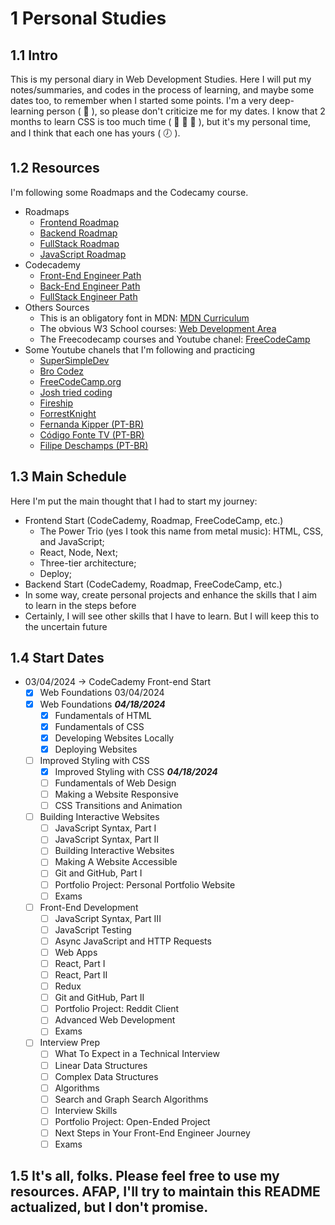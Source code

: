 # 1 Personal Studies

## 1.1 Intro 

This is my personal diary in Web Development Studies. Here I will put my notes/summaries, and codes in the process of learning, and maybe some dates too, to remember when I started some points. I'm a very deep-learning person ( :walking: ), so please don't criticize me for my dates. I know that 2 months to learn CSS is too much time ( :eyes: :eyes: :eyes: ), but it's my personal time, and I think that each one has yours ( :clock7: ).

## 1.2 Resources

I'm following some Roadmaps and the Codecamy course.
- Roadmaps
  - [Frontend Roadmap](https://roadmap.sh/frontend)
  - [Backend Roadmap](https://roadmap.sh/backend)
  - [FullStack Roadmap](https://roadmap.sh/full-stack)
  - [JavaScript Roadmap](https://roadmap.sh/javascript)
- Codecademy
  - [Front-End Engineer Path](https://www.codecademy.com/learn/paths/front-end-engineer-career-path)
  - [Back-End Engineer Path](https://www.codecademy.com/learn/paths/back-end-engineer-career-path)
  - [FullStack Engineer Path](https://www.codecademy.com/learn/paths/full-stack-engineer-career-path)
- Others Sources
  - This is an obligatory font in MDN: [MDN Curriculum](https://developer.mozilla.org/en-US/curriculum/)
  - The obvious W3 School courses: [Web Development Area](https://www.w3schools.com/whatis/default.asp)
  - The Freecodecamp courses and Youtube chanel: [FreeCodeCamp](https://www.freecodecamp.org/learn/)
- Some Youtube chanels that I'm following and practicing
  - [SuperSimpleDev](https://www.youtube.com/@SuperSimpleDev)
  - [Bro Codez](https://www.youtube.com/@BroCodez)
  - [FreeCodeCamp.org](https://www.youtube.com/@freecodecamp)
  - [Josh tried coding](https://www.youtube.com/@joshtriedcoding)
  - [Fireship](https://www.youtube.com/@Fireship)
  - [ForrestKnight](https://www.youtube.com/@fknight)
  - [Fernanda Kipper (PT-BR)](https://www.youtube.com/@kipperdev)
  - [Código Fonte TV (PT-BR)](https://www.youtube.com/@codigofontetv)
  - [Filipe Deschamps (PT-BR)](https://www.youtube.com/@FilipeDeschamps)

## 1.3 Main Schedule

Here I'm put the main thought that I had to start my journey:

- Frontend Start (CodeCademy, Roadmap, FreeCodeCamp, etc.)
  - The Power Trio (yes I took this name from metal music): HTML, CSS, and JavaScript;
  - React, Node, Next;
  - Three-tier architecture;
  - Deploy;
- Backend Start (CodeCademy, Roadmap, FreeCodeCamp, etc.)
- In some way, create personal projects and enhance the skills that I aim to learn in the steps before
- Certainly, I will see other skills that I have to learn. But I will keep this to the uncertain future

## 1.4 Start Dates

- 03/04/2024 -> CodeCademy Front-end Start 
	- [x] Web Foundations 03/04/2024
	- [x] Web Foundations ***04/18/2024***
		- [x] Fundamentals of HTML
		- [x] Fundamentals of CSS
		- [x] Developing Websites Locally
		- [x] Deploying Websites
	- [ ] Improved Styling with CSS
		- [x] Improved Styling with CSS ***04/18/2024***
		- [ ] Fundamentals of Web Design
		- [ ] Making a Website Responsive
		- [ ] CSS Transitions and Animation
	- [ ] Building Interactive Websites
		- [ ] JavaScript Syntax, Part I
		- [ ] JavaScript Syntax, Part II
		- [ ] Building Interactive Websites
		- [ ] Making A Website Accessible
		- [ ] Git and GitHub, Part I
		- [ ] Portfolio Project: Personal Portfolio Website
		- [ ] Exams
	- [ ] Front-End Development
		- [ ] JavaScript Syntax, Part III
		- [ ] JavaScript Testing
		- [ ] Async JavaScript and HTTP Requests
		- [ ] Web Apps
		- [ ] React, Part I
		- [ ] React, Part II
		- [ ] Redux
		- [ ] Git and GitHub, Part II
		- [ ] Portfolio Project: Reddit Client
		- [ ] Advanced Web Development
		- [ ] Exams
	- [ ] Interview Prep
		- [ ] What To Expect in a Technical Interview
		- [ ] Linear Data Structures
		- [ ] Complex Data Structures
		- [ ] Algorithms
		- [ ] Search and Graph Search Algorithms
		- [ ] Interview Skills
		- [ ] Portfolio Project: Open-Ended Project
		- [ ] Next Steps in Your Front-End Engineer Journey
		- [ ] Exams
 
## 1.5 It's all, folks. Please feel free to use my resources. AFAP, I'll try to maintain this README actualized, but I don't promise.
